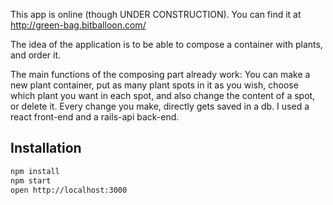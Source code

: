 This app is online (though UNDER CONSTRUCTION). You can find it at http://green-bag.bitballoon.com/

The idea of the application is to be able to compose a container with plants, and order it.

The main functions of the composing part already work:
You can make a new plant container, put as many plant spots in it as you wish, choose which plant you want in each spot, and also change the content of a spot, or delete it.
Every change you make, directly gets saved in a db.
I used a react front-end and a rails-api back-end.


## Installation

```bash
npm install
npm start
open http://localhost:3000
```
